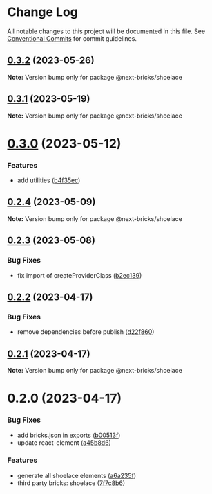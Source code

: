 # Change Log

All notable changes to this project will be documented in this file.
See [Conventional Commits](https://conventionalcommits.org) for commit guidelines.

## [0.3.2](https://github.com/easyops-cn/next-bricks/compare/@next-bricks/shoelace@0.3.1...@next-bricks/shoelace@0.3.2) (2023-05-26)

**Note:** Version bump only for package @next-bricks/shoelace





## [0.3.1](https://github.com/easyops-cn/next-bricks/compare/@next-bricks/shoelace@0.3.0...@next-bricks/shoelace@0.3.1) (2023-05-19)

**Note:** Version bump only for package @next-bricks/shoelace





# [0.3.0](https://github.com/easyops-cn/next-bricks/compare/@next-bricks/shoelace@0.2.4...@next-bricks/shoelace@0.3.0) (2023-05-12)


### Features

* add utilities ([b4f35ec](https://github.com/easyops-cn/next-bricks/commit/b4f35ec6a8d1b8b37ed051a5d7c5bbbce3807c25))





## [0.2.4](https://github.com/easyops-cn/next-bricks/compare/@next-bricks/shoelace@0.2.3...@next-bricks/shoelace@0.2.4) (2023-05-09)

**Note:** Version bump only for package @next-bricks/shoelace





## [0.2.3](https://github.com/easyops-cn/next-bricks/compare/@next-bricks/shoelace@0.2.2...@next-bricks/shoelace@0.2.3) (2023-05-08)


### Bug Fixes

* fix import of createProviderClass ([b2ec139](https://github.com/easyops-cn/next-bricks/commit/b2ec1395c6f2b36e1fde653bd57137b747232ed6))





## [0.2.2](https://github.com/easyops-cn/next-bricks/compare/@next-bricks/shoelace@0.2.1...@next-bricks/shoelace@0.2.2) (2023-04-17)


### Bug Fixes

* remove dependencies before publish ([d22f860](https://github.com/easyops-cn/next-bricks/commit/d22f8604d557d7f4a3c03f9c047c20babd5460bc))





## [0.2.1](https://github.com/easyops-cn/next-bricks/compare/@next-bricks/shoelace@0.2.0...@next-bricks/shoelace@0.2.1) (2023-04-17)

**Note:** Version bump only for package @next-bricks/shoelace





# 0.2.0 (2023-04-17)


### Bug Fixes

* add bricks.json in exports ([b00513f](https://github.com/easyops-cn/next-bricks/commit/b00513fba328f0317c4bd3beed3fd089028c72a0))
* update react-element ([a45b8d6](https://github.com/easyops-cn/next-bricks/commit/a45b8d6849b0be61586c7bb38f09a723f958474b))


### Features

* generate all shoelace elements ([a6a235f](https://github.com/easyops-cn/next-bricks/commit/a6a235febd06c004e625cfcdfb5fcea9878c8478))
* third party bricks: shoelace ([7f7c8b6](https://github.com/easyops-cn/next-bricks/commit/7f7c8b6d215be9e37951e7c894ccceba84c6a3a4))

